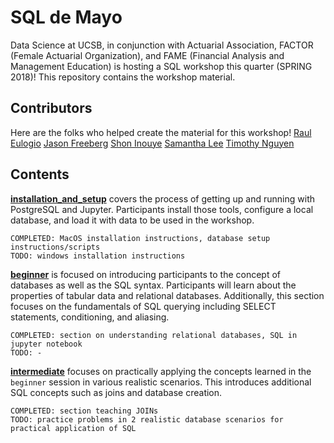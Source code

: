 # SQL de Mayo
Data Science at UCSB, in conjunction with Actuarial Association, FACTOR (Female Actuarial Organization), and FAME (Financial Analysis and Management Education) is hosting a SQL workshop this quarter (SPRING 2018)! This repository contains the workshop material.

## Contributors
Here are the folks who helped create the material for this workshop!
[Raul Eulogio](https://github.com/raviolli77)
[Jason Freeberg](https://github.com/JasonFreeberg)
[Shon Inouye](https://github.com/inouyesan)
[Samantha Lee](http://github.com/samanthaklee/)
[Timothy Nguyen](https://github.com/timothydnguyen/)

## Contents
**[installation_and_setup](https://github.com/timothydnguyen/SQL_de_Mayo/tree/master/installation_and_setup)** covers the process of getting up and running with PostgreSQL and Jupyter. Participants install those tools, configure a local database, and load it with data to be used in the workshop.

```{plain}
COMPLETED: MacOS installation instructions, database setup instructions/scripts  
TODO: windows installation instructions
```

**[beginner](https://github.com/timothydnguyen/SQL_de_Mayo/tree/master/beginner)** is focused on introducing participants to the concept of databases as well as the SQL syntax. Participants will learn about the properties of tabular data and relational databases. Additionally, this section focuses on the fundamentals of SQL querying including SELECT statements, conditioning, and aliasing.

```{plain}
COMPLETED: section on understanding relational databases, SQL in jupyter notebook  
TODO: -
```

**[intermediate](https://github.com/timothydnguyen/SQL_de_Mayo/tree/master/intermediate)** focuses on practically applying the concepts learned in the `beginner` session in various realistic scenarios.  This introduces additional SQL concepts such as joins and database creation.

```{plain}
COMPLETED: section teaching JOINs
TODO: practice problems in 2 realistic database scenarios for practical application of SQL
```

